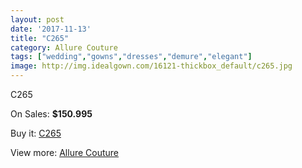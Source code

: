 ```yaml
---
layout: post
date: '2017-11-13'
title: "C265"
category: Allure Couture
tags: ["wedding","gowns","dresses","demure","elegant"]
image: http://img.idealgown.com/16121-thickbox_default/c265.jpg
---
```

C265

On Sales: **$150.995**
<a href="https://www.idealgown.com/en/allure-couture/6432-c265.html"><amp-img layout="responsive" width="600" height="600" src="//img.idealgown.com/16121-thickbox_default/c265.jpg" alt="C265 0" /></a>
<a href="https://www.idealgown.com/en/allure-couture/6432-c265.html"><amp-img layout="responsive" width="600" height="600" src="//img.idealgown.com/16123-thickbox_default/c265.jpg" alt="C265 1" /></a>
<a href="https://www.idealgown.com/en/allure-couture/6432-c265.html"><amp-img layout="responsive" width="600" height="600" src="//img.idealgown.com/16122-thickbox_default/c265.jpg" alt="C265 2" /></a>

Buy it: [C265](https://www.idealgown.com/en/allure-couture/6432-c265.html "C265")

View more: [Allure Couture](https://www.idealgown.com/en/93-allure-couture "Allure Couture")